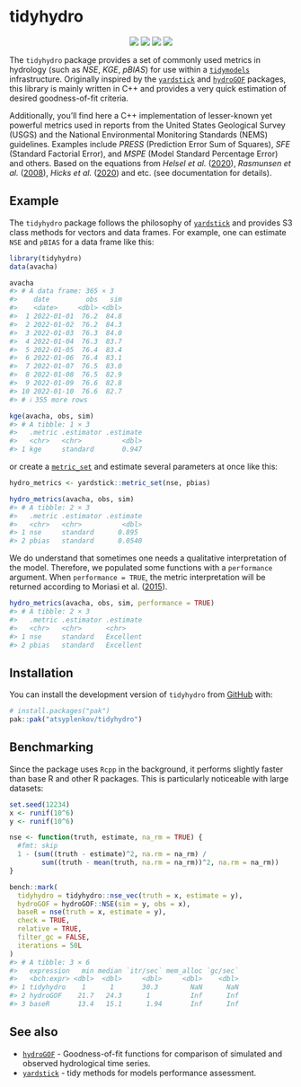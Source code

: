 
<!-- README.md is generated from README.Rmd. Please edit that file -->

# tidyhydro

<!-- badges: start -->

<p align="center">

<a href="https://github.com/atsyplenkov/tidyhydro/releases">
<img src="https://img.shields.io/github/v/release/atsyplenkov/tidyhydro?style=flat&labelColor=1C2C2E&color=198ce7&logo=GitHub&logoColor=white"></a>
<a href="https://cran.r-project.org/package=tidyhydro">
<img src="https://img.shields.io/cran/v/tidyhydro?style=flat&labelColor=1C2C2E&color=198ce7&logo=R&logoColor=white"></a>
<a href="https://app.codecov.io/gh/atsyplenkov/tidyhydro">
<img src="https://img.shields.io/codecov/c/gh/atsyplenkov/tidyhydro?style=flat&labelColor=1C2C2E&color=256bc0&logo=Codecov&logoColor=white"></a>
<a href="https://github.com/atsyplenkov/tidyhydro/actions/workflows/check-r-pkg.yaml">
<img src="https://img.shields.io/github/actions/workflow/status/atsyplenkov/tidyhydro/check-r-pkg.yaml?style=flat&labelColor=1C2C2E&color=256bc0&logo=GitHub%20Actions&logoColor=white"></a>
</p>

<!-- badges: end -->

The `tidyhydro` package provides a set of commonly used metrics in
hydrology (such as *NSE*, *KGE*, *pBIAS*) for use within a
[`tidymodels`](https://www.tidymodels.org/) infrastructure. Originally
inspired by the
[`yardstick`](https://github.com/tidymodels/yardstick/tree/main) and
[`hydroGOF`](https://github.com/hzambran/hydroGOF) packages, this
library is mainly written in C++ and provides a very quick estimation of
desired goodness-of-fit criteria.

Additionally, you’ll find here a C++ implementation of lesser-known yet
powerful metrics used in reports from the United States Geological
Survey (USGS) and the National Environmental Monitoring Standards (NEMS)
guidelines. Examples include *PRESS* (Prediction Error Sum of Squares),
*SFE* (Standard Factorial Error), and *MSPE* (Model Standard Percentage
Error) and others. Based on the equations from *Helsel et al.*
([2020](https://pubs.usgs.gov/publication/tm4A3)), *Rasmunsen et al.*
([2008](https://pubs.usgs.gov/tm/tm3c4/)), *Hicks et al.*
([2020](https://www.nems.org.nz/documents/suspended-sediment)) and etc.
(see documentation for details).

## Example

The `tidyhydro` package follows the philosophy of
[`yardstick`](https://github.com/tidymodels/yardstick/tree/main) and
provides S3 class methods for vectors and data frames. For example, one
can estimate `NSE` and `pBIAS` for a data frame like this:

``` r
library(tidyhydro)
data(avacha)

avacha
#> # A data frame: 365 × 3
#>    date         obs   sim
#>    <date>     <dbl> <dbl>
#>  1 2022-01-01  76.2  84.8
#>  2 2022-01-02  76.2  84.3
#>  3 2022-01-03  76.3  84.0
#>  4 2022-01-04  76.3  83.7
#>  5 2022-01-05  76.4  83.4
#>  6 2022-01-06  76.4  83.1
#>  7 2022-01-07  76.5  83.0
#>  8 2022-01-08  76.5  82.9
#>  9 2022-01-09  76.6  82.8
#> 10 2022-01-10  76.6  82.7
#> # ℹ 355 more rows

kge(avacha, obs, sim)
#> # A tibble: 1 × 3
#>   .metric .estimator .estimate
#>   <chr>   <chr>          <dbl>
#> 1 kge     standard       0.947
```

or create a
[`metric_set`](https://yardstick.tidymodels.org/reference/metric_set.html)
and estimate several parameters at once like this:

``` r
hydro_metrics <- yardstick::metric_set(nse, pbias)

hydro_metrics(avacha, obs, sim)
#> # A tibble: 2 × 3
#>   .metric .estimator .estimate
#>   <chr>   <chr>          <dbl>
#> 1 nse     standard      0.895 
#> 2 pbias   standard      0.0540
```

We do understand that sometimes one needs a qualitative interpretation
of the model. Therefore, we populated some functions with a
`performance` argument. When `performance = TRUE`, the metric
interpretation will be returned according to Moriasi et
al. ([2015](https://elibrary.asabe.org/abstract.asp?aid=46548&t=3&dabs=Y&redir=&redirType=)).

``` r
hydro_metrics(avacha, obs, sim, performance = TRUE)
#> # A tibble: 2 × 3
#>   .metric .estimator .estimate
#>   <chr>   <chr>      <chr>    
#> 1 nse     standard   Excellent
#> 2 pbias   standard   Excellent
```

## Installation

You can install the development version of `tidyhydro` from
[GitHub](https://github.com/atsyplenkov/tidyhydro) with:

``` r
# install.packages("pak")
pak::pak("atsyplenkov/tidyhydro")
```

## Benchmarking

Since the package uses `Rcpp` in the background, it performs slightly
faster than base R and other R packages. This is particularly noticeable
with large datasets:

``` r
set.seed(12234)
x <- runif(10^6)
y <- runif(10^6)

nse <- function(truth, estimate, na_rm = TRUE) {
  #fmt: skip
  1 - (sum((truth - estimate)^2, na.rm = na_rm) /
        sum((truth - mean(truth, na.rm = na_rm))^2, na.rm = na_rm))
}

bench::mark(
  tidyhydro = tidyhydro::nse_vec(truth = x, estimate = y),
  hydroGOF = hydroGOF::NSE(sim = y, obs = x),
  baseR = nse(truth = x, estimate = y),
  check = TRUE,
  relative = TRUE,
  filter_gc = FALSE,
  iterations = 50L
)
#> # A tibble: 3 × 6
#>   expression   min median `itr/sec` mem_alloc `gc/sec`
#>   <bch:expr> <dbl>  <dbl>     <dbl>     <dbl>    <dbl>
#> 1 tidyhydro    1      1       30.3        NaN      NaN
#> 2 hydroGOF    21.7   24.3      1          Inf      Inf
#> 3 baseR       13.4   15.1      1.94       Inf      Inf
```

## See also

- [`hydroGOF`](https://github.com/hzambran/hydroGOF) - Goodness-of-fit
  functions for comparison of simulated and observed hydrological time
  series.
- [`yardstick`](https://github.com/tidymodels/yardstick/tree/main) -
  tidy methods for models performance assessment.
